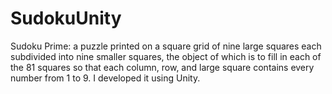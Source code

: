 # SudokuUnity
Sudoku Prime: a puzzle printed on a square grid of nine large squares each subdivided into nine smaller squares, the object of which is to fill in each of the 81 squares so that each column, row, and large square contains every number from 1 to 9. I developed it using Unity.
